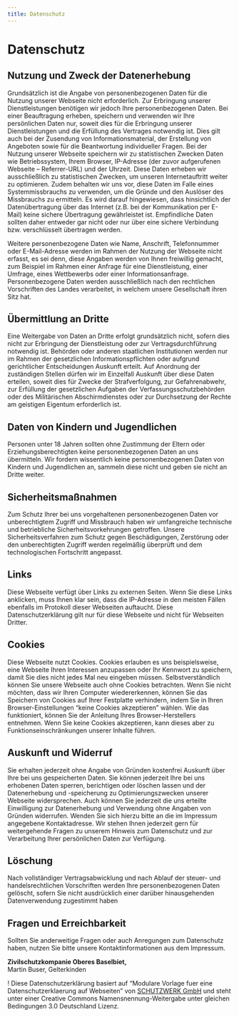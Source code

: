 ```yaml
---
title: Datenschutz
---
```

# Datenschutz
## Nutzung und Zweck der Datenerhebung

Grundsätzlich ist die Angabe von personenbezogenen Daten für die Nutzung unserer Webseite nicht erforderlich. Zur Erbringung unserer Dienstleistungen benötigen wir jedoch Ihre personenbezogenen Daten. Bei einer Beauftragung erheben, speichern und verwenden wir Ihre persönlichen Daten nur, soweit dies für die Erbringung unserer Dienstleistungen und die Erfüllung des Vertrages notwendig ist. Dies gilt auch bei der Zusendung von Informationsmaterial, der Erstellung von Angeboten sowie für die Beantwortung individueller Fragen. Bei der Nutzung unserer Webseite speichern wir zu statistischen Zwecken Daten wie Betriebssystem, Ihrem Browser, IP-Adresse (der zuvor aufgerufenen Webseite – Referrer-URL) und der Uhrzeit. Diese Daten erheben wir ausschließlich zu statistischen Zwecken, um unseren Internetauftritt weiter zu optimieren. Zudem behalten wir uns vor, diese Daten im Falle eines Systemmissbrauchs zu verwenden, um die Gründe und den Auslöser des Missbrauchs zu ermitteln. Es wird darauf hingewiesen, dass hinsichtlich der Datenübertragung über das Internet (z.B. bei der Kommunikation per E-Mail) keine sichere Übertragung gewährleistet ist. Empfindliche Daten sollten daher entweder gar nicht oder nur über eine sichere Verbindung bzw. verschlüsselt übertragen werden.

Weitere personenbezogene Daten wie Name, Anschrift, Telefonnummer oder E-Mail-Adresse werden im Rahmen der Nutzung der Webseite nicht erfasst, es sei denn, diese Angaben werden von Ihnen freiwillig gemacht, zum Beispiel im Rahmen einer Anfrage für eine Dienstleistung, einer Umfrage, eines Wettbewerbs oder einer Informationsanfrage. Personenbezogene Daten werden ausschließlich nach den rechtlichen Vorschriften des Landes verarbeitet, in welchem unsere Gesellschaft ihren Sitz hat.

## Übermittlung an Dritte
Eine Weitergabe von Daten an Dritte erfolgt grundsätzlich nicht, sofern dies nicht zur Erbringung der Dienstleistung oder zur Vertragsdurchführung notwendig ist. Behörden oder anderen staatlichen Institutionen werden nur im Rahmen der gesetzlichen Informationspflichten oder aufgrund gerichtlicher Entscheidungen Auskunft erteilt. Auf Anordnung der zuständigen Stellen dürfen wir im Einzelfall Auskunft über diese Daten erteilen, soweit dies für Zwecke der Strafverfolgung, zur Gefahrenabwehr, zur Erfüllung der gesetzlichen Aufgaben der Verfassungsschutzbehörden oder des Militärischen Abschirmdienstes oder zur Durchsetzung der Rechte am geistigen Eigentum erforderlich ist.

## Daten von Kindern und Jugendlichen
Personen unter 18 Jahren sollten ohne Zustimmung der Eltern oder Erziehungsberechtigten keine personenbezogenen Daten an uns übermitteln. Wir fordern wissentlich keine personenbezogenen Daten von Kindern und Jugendlichen an, sammeln diese nicht und geben sie nicht an Dritte weiter.

## Sicherheitsmaßnahmen
Zum Schutz Ihrer bei uns vorgehaltenen personenbezogenen Daten vor unberechtigtem Zugriff und Missbrauch haben wir umfangreiche technische und betriebliche Sicherheitsvorkehrungen getroffen. Unsere Sicherheitsverfahren zum Schutz gegen Beschädigungen, Zerstörung oder den unberechtigten Zugriff werden regelmäßig überprüft und dem technologischen Fortschritt angepasst.

## Links
Diese Webseite verfügt über Links zu externen Seiten. Wenn Sie diese Links anklicken, muss Ihnen klar sein, dass die IP-Adresse in den meisten Fällen ebenfalls im Protokoll dieser Webseiten auftaucht. Diese Datenschutzerklärung gilt nur für diese Webseite und nicht für Webseiten Dritter.

## Cookies
Diese Webseite nutzt Cookies. Cookies erlauben es uns beispielsweise, eine Webseite Ihren Interessen anzupassen oder Ihr Kennwort zu speichern, damit Sie dies nicht jedes Mal neu eingeben müssen. Selbstverständlich können Sie unsere Webseite auch ohne Cookies betrachten. Wenn Sie nicht möchten, dass wir Ihren Computer wiedererkennen, können Sie das Speichern von Cookies auf Ihrer Festplatte verhindern, indem Sie in Ihren Browser-Einstellungen “keine Cookies akzeptieren” wählen. Wie das funktioniert, können Sie der Anleitung Ihres Browser-Herstellers entnehmen. Wenn Sie keine Cookies akzeptieren, kann dieses aber zu Funktionseinschränkungen unserer Inhalte führen.

## Auskunft und Widerruf
Sie erhalten jederzeit ohne Angabe von Gründen kostenfrei Auskunft über Ihre bei uns gespeicherten Daten. Sie können jederzeit Ihre bei uns erhobenen Daten sperren, berichtigen oder löschen lassen und der Datenerhebung und -speicherung zu Optimierungszwecken unserer Webseite widersprechen. Auch können Sie jederzeit die uns erteilte Einwilligung zur Datenerhebung und Verwendung ohne Angaben von Gründen widerrufen. Wenden Sie sich hierzu bitte an die im Impressum angegebene Kontaktadresse. Wir stehen Ihnen jederzeit gern für weitergehende Fragen zu unserem Hinweis zum Datenschutz und zur Verarbeitung Ihrer persönlichen Daten zur Verfügung.

## Löschung
Nach vollständiger Vertragsabwicklung und nach Ablauf der steuer- und handelsrechtlichen Vorschriften werden Ihre personenbezogenen Daten gelöscht, sofern Sie nicht ausdrücklich einer darüber hinausgehenden Datenverwendung zugestimmt haben

## Fragen und Erreichbarkeit
Sollten Sie anderweitige Fragen oder auch Anregungen zum Datenschutz haben, nutzen Sie bitte unsere Kontaktinformationen aus dem Impressum.

**Zivilschutzkompanie Oberes Baselbiet,**  
Martin Buser, Gelterkinden

! Diese Datenschutzerklärung basiert auf “Modulare Vorlage fuer eine Datenschutzerklaerung auf Webseiten” von [SCHUTZWERK GmbH](http://www.schutzwerk.com) und steht unter einer Creative Commons Namensnennung-Weitergabe unter gleichen Bedingungen 3.0 Deutschland Lizenz.
